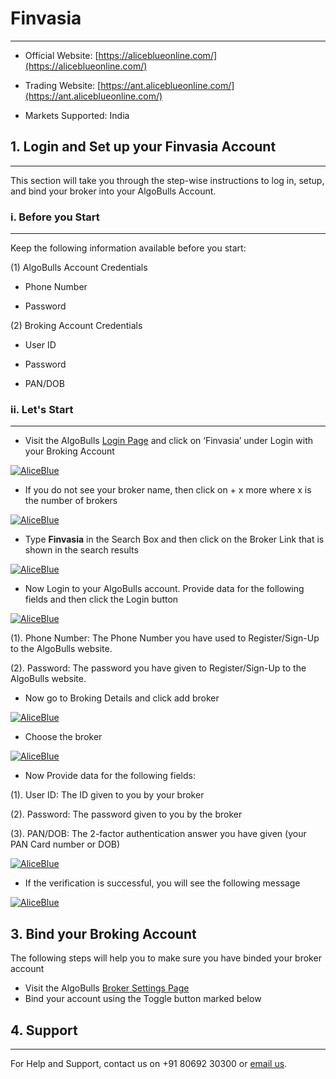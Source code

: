 # Finvasia

---

* Official Website: [https://aliceblueonline.com/](https://aliceblueonline.com/)

* Trading Website: [https://ant.aliceblueonline.com/](https://ant.aliceblueonline.com/)

* Markets Supported: India

## 1. Login and Set up your Finvasia Account

---

This section will take you through the step-wise instructions to log in, setup, and bind your broker into your AlgoBulls Account.

### i. Before you Start

---

Keep the following information available before you start:

(1) AlgoBulls Account Credentials

* Phone Number

* Password

(2) Broking Account Credentials

* User ID
      
* Password
      
* PAN/DOB

### ii. Let's Start

---

* Visit the AlgoBulls [Login Page](https://app.algobulls.com/user/login) and click on ‘Finvasia’ under Login with your Broking Account

[ ![AliceBlue](imgs/algo_home.png "Click to Enlarge or Ctrl+Click to open in a new Tab") ](imgs/algo_home.png)

* If you do not see your broker name, then click on + x more where x is the number of brokers

[ ![AliceBlue](imgs/finvasia/search_broker.png "Click to Enlarge or Ctrl+Click to open in a new Tab") ](imgs/finvasia/search_broker.png)

* Type **Finvasia** in the Search Box and then click on the Broker Link that is shown in the search results

[ ![AliceBlue](imgs/finvasia/search_broker_2.png "Click to Enlarge or Ctrl+Click to open in a new Tab") ](imgs/finvasia/search_broker_2.png)

* Now Login to your AlgoBulls account. Provide data for the following fields and then click the Login button

[ ![AliceBlue](imgs/sign-in-2.png "Click to Enlarge or Ctrl+Click to open in a new Tab") ](imgs/sign-in-2.png)

(1). Phone Number: The Phone Number you have used to Register/Sign-Up to the AlgoBulls website.

(2). Password: The password you have given to Register/Sign-Up to the AlgoBulls website.

* Now go to Broking Details and click add broker

[ ![AliceBlue](imgs/brokingdetails.png "Click to Enlarge or Ctrl+Click to open in a new Tab") ](imgs/brokingdetails.png)

* Choose the broker

[ ![AliceBlue](imgs/finvasia/search_finvasia.png "Click to Enlarge or Ctrl+Click to open in a new Tab") ](imgs/finvasia/search_finvasia.png)

* Now Provide data for the following fields:

(1). User ID: The ID given to you by your broker

(2). Password: The password given to you by the broker

(3). PAN/DOB: The 2-factor authentication answer you have given (your PAN Card number or DOB)

[ ![AliceBlue](imgs/finvasia/finvasia_creds.png "Click to Enlarge or Ctrl+Click to open in a new Tab") ](imgs/finvasia/finvasia_creds.png)

* If the verification is successful, you will see the following message

[ ![AliceBlue](imgs/finvasia/finvasia_broker_added.png "Click to Enlarge or Ctrl+Click to open in a new Tab") ](imgs/finvasia/finvasia_broker_added.png)

## 3. Bind your Broking Account
The following steps will help you to make sure you have binded your broker account
* Visit the AlgoBulls [Broker Settings Page](https://app.algobulls.com/account/broking)
* Bind your account using the Toggle button marked below


## 4. Support

---
For Help and Support, contact us on +91 80692 30300 or [email us](mailto:support@algobulls.com).

